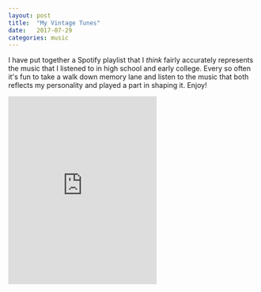 ```yaml
---
layout: post
title:  "My Vintage Tunes"
date:   2017-07-29
categories: music
---
```


I have put together a Spotify playlist that I _think_ fairly accurately represents the music that I listened to in high school and early college. Every so often it's fun to take a walk down memory lane and listen to the music that both reflects my personality and played a part in shaping it. Enjoy!

<iframe src="https://open.spotify.com/embed/user/127265468/playlist/3qzzItQaPFREN9SFRXTPWu" width="300" height="380" frameborder="0" allowtransparency="true"></iframe>
